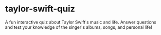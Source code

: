 # taylor-swift-quiz
A fun interactive quiz about Taylor Swift's music and life. Answer questions and test your knowledge of the singer's albums, songs, and personal life!
